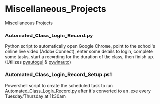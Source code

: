 # Miscellaneous_Projects
Miscellaneous Projects

<h3>Automated_Class_Login_Record.py</h3>
Python script to automatically open Google Chrome, point to the school's online live video (Adobe Connect), enter some details to login, complete some tasks, start a recording for the duration of the class, then finish up. (Utilizes <a href="https://pyautogui.readthedocs.io/en/latest/">pyautogui</a> & <a href="https://pywinauto.readthedocs.io/en/latest/">pywinauto</a>)

<h3>Automated_Class_Login_Record_Setup.ps1</h3>
Powershell script to create the scheduled task to run Automated_Class_Login_Record.py after it's converted to an .exe every Tuesday/Thursday at 11:30am
